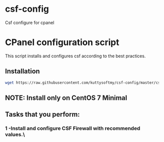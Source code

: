 # csf-config
Csf configure for cpanel 
# CPanel configuration script

This script installs and configures csf according to the best practices.

## Installation

```bash
wget https://raw.githubusercontent.com/kuttysoftmy/csf-config/master/csfconfig.sh -O ./csfconfig.sh && bash csfconfig.sh
```

## NOTE: Install only on CentOS 7 Minimal

## Tasks that you perform:

### 1 -Install and configure CSF Firewall with recommended values.\\


